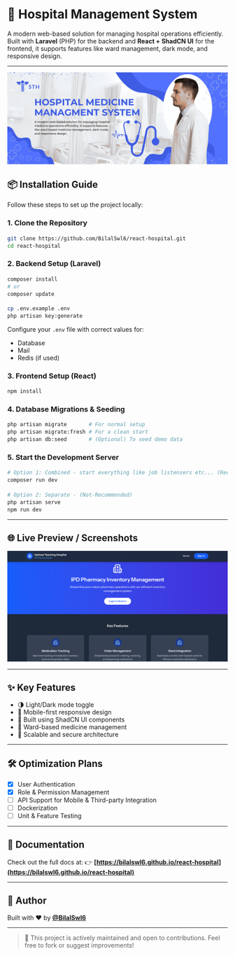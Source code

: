 # 🏥 Hospital Management System

A modern web-based solution for managing hospital operations efficiently. Built with **Laravel** (PHP) for the backend and **React + ShadCN UI** for the frontend, it supports features like ward management, dark mode, and responsive design.

---

[![App Platorm](https://github.com/BilalSwl6/react-hospital/blob/main/docs/banner.png)](https://github.com/BilalSwl6/react-hospital/blob/main/docs/banner.png)

## 📦 Installation Guide

Follow these steps to set up the project locally:

### 1. Clone the Repository

```bash
git clone https://github.com/BilalSwl6/react-hospital.git
cd react-hospital
```

### 2. Backend Setup (Laravel)

```bash
composer install
# or
composer update

cp .env.example .env
php artisan key:generate
```

Configure your `.env` file with correct values for:

* Database
* Mail
* Redis (if used)

### 3. Frontend Setup (React)

```bash
npm install
```

### 4. Database Migrations & Seeding

```bash
php artisan migrate       # For normal setup
php artisan migrate:fresh # For a clean start
php artisan db:seed       # (Optional) To seed demo data
```

### 5. Start the Development Server

```bash
# Option 1: Combined - start everything like job listensers etc... (Recommended)
composer run dev

# Option 2: Separate - (Not-Recommended)
php artisan serve
npm run dev
```

---

## 🌐 Live Preview / Screenshots

![App Screenshot](https://github.com/BilalSwl6/react-hospital/blob/main/docs/screenshot.png)

---

## ✨ Key Features

* 🌗 Light/Dark mode toggle
* 📱 Mobile-first responsive design
* 🧩 Built using ShadCN UI components
* 🏥 Ward-based medicine management
* 🔐 Scalable and secure architecture

---

## 🛠 Optimization Plans

* [x] User Authentication
* [x] Role & Permission Management
* [ ] API Support for Mobile & Third-party Integration
* [ ] Dockerization
* [ ] Unit & Feature Testing

---

## 📖 Documentation

Check out the full docs at:
👉 **[https://bilalswl6.github.io/react-hospital](https://bilalswl6.github.io/react-hospital)**

---

## 👤 Author

Built with ❤️ by [**@BilalSwl6**](https://github.com/BilalSwl6)

---

> 📝 This project is actively maintained and open to contributions. Feel free to fork or suggest improvements!
